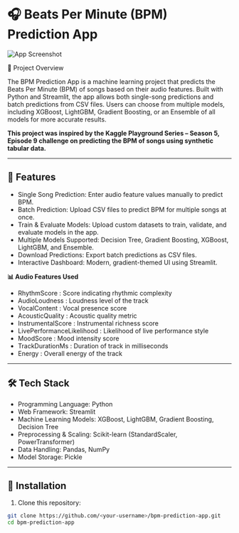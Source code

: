 # 🎧 Beats Per Minute (BPM) Prediction App
![App Screenshot](<img width="1024" height="1024" alt="Image" src="https://github.com/user-attachments/assets/1de65839-d713-4fa5-9087-91a5dbd23ab2" />)  

📘 Project Overview

The BPM Prediction App is a machine learning project that predicts the Beats Per Minute (BPM) of songs based on their audio features. Built with Python and Streamlit, the app allows both single-song predictions and batch predictions from CSV files. Users can choose from multiple models, including XGBoost, LightGBM, Gradient Boosting, or an Ensemble of all models for more accurate results.

**This project was inspired by the Kaggle Playground Series – Season 5, Episode 9 challenge on predicting the BPM of songs using synthetic tabular data.**

---

## 🚀 Features

* Single Song Prediction: Enter audio feature values manually to predict BPM.
* Batch Prediction: Upload CSV files to predict BPM for multiple songs at once.
* Train & Evaluate Models: Upload custom datasets to train, validate, and evaluate models in the app.
* Multiple Models Supported: Decision Tree, Gradient Boosting, XGBoost, LightGBM, and Ensemble.
* Download Predictions: Export batch predictions as CSV files.
* Interactive Dashboard: Modern, gradient-themed UI using Streamlit.

**📊 Audio Features Used**

- RhythmScore	: Score indicating rhythmic complexity
- AudioLoudness	: Loudness level of the track
- VocalContent :  Vocal presence score
- AcousticQuality : Acoustic quality metric
- InstrumentalScore : Instrumental richness score
- LivePerformanceLikelihood : Likelihood of live performance style
- MoodScore	: Mood intensity score
- TrackDurationMs :	Duration of track in milliseconds
- Energy : Overall energy of the track

---
## 🛠 Tech Stack

* Programming Language: Python
* Web Framework: Streamlit
* Machine Learning Models: XGBoost, LightGBM, Gradient Boosting, Decision Tree
* Preprocessing & Scaling: Scikit-learn (StandardScaler, PowerTransformer)
* Data Handling: Pandas, NumPy
* Model Storage: Pickle
---

## 🔹 Installation

1. Clone this repository:

```bash
git clone https://github.com/<your-username>/bpm-prediction-app.git
cd bpm-prediction-app

